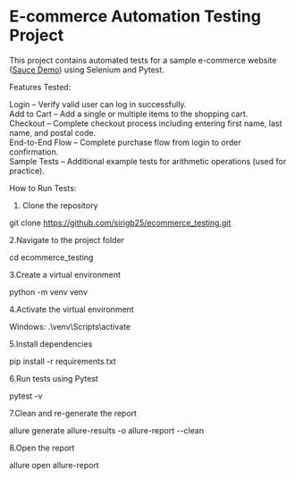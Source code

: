 # E-commerce Automation Testing Project

This project contains automated tests for a sample e-commerce website ([Sauce Demo](https://www.saucedemo.com)) using Selenium and Pytest.

Features Tested:

  Login – Verify valid user can log in successfully.  
  Add to Cart – Add a single or multiple items to the shopping cart.  
  Checkout – Complete checkout process including entering first name, last name, and postal code.  
  End-to-End Flow – Complete purchase flow from login to order confirmation.  
  Sample Tests – Additional example tests for arithmetic operations (used for practice).

  How to Run Tests:
1. Clone the repository
   
  git clone https://github.com/sirigb25/ecommerce_testing.git
   
2.Navigate to the project folder

  cd ecommerce_testing
  
3.Create a virtual environment 

  python -m venv venv

4.Activate the virtual environment

  Windows:
.\venv\Scripts\activate

5.Install dependencies

  pip install -r requirements.txt

6.Run tests using Pytest

  pytest -v

7.Clean and re-generate the report

allure generate allure-results -o allure-report --clean

8.Open the report

allure open allure-report

